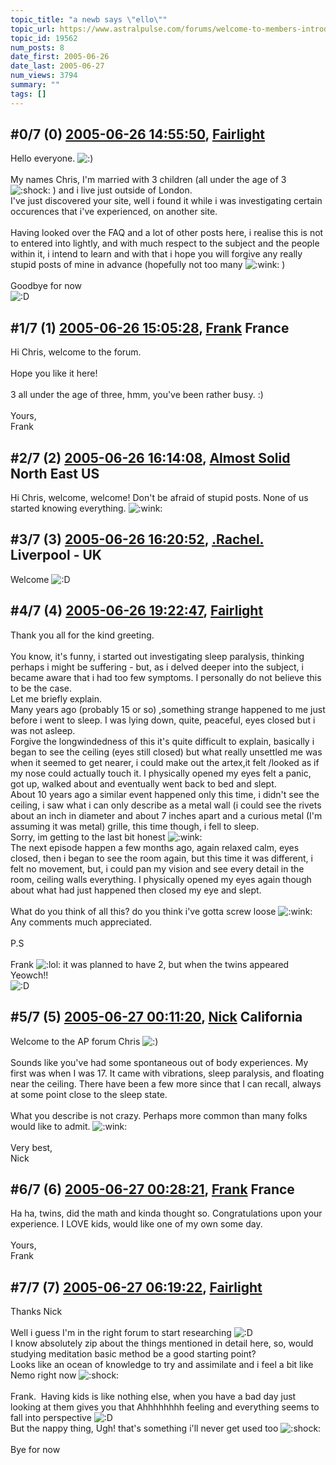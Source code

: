 ```yaml
---
topic_title: "a newb says \"ello\""
topic_url: https://www.astralpulse.com/forums/welcome-to-members-introductions!/a-newb-says-ello
topic_id: 19562
num_posts: 8
date_first: 2005-06-26
date_last: 2005-06-27
num_views: 3794
summary: ""
tags: []
---
```


## \#0/7 (0) [2005-06-26 14:55:50](https://www.astralpulse.com/forums/index.php?msg=168026), [Fairlight](https://www.astralpulse.com/forums/profile/?u=9305)  ##
<section>
Hello everyone.
<img alt=":)" class="smiley" src="https://www.astralpulse.com/forums/Smileys/fugue/smiley.png" title="Smiley"/>
<br>
<br>
My names Chris, I'm married with 3 children (all under the age of 3
<img alt=":shock:" class="smiley" src="https://www.astralpulse.com/forums/Smileys/fugue/shocked.png" title="Shocked"/>
) and i live just outside of London.
<br>
I've just discovered your site, well i found it while i was investigating certain occurences that i've experienced, on another site.
<br>
<br>
Having looked over the FAQ and a lot of other posts here, i realise this is not to entered into lightly, and with much respect to the subject and the people within it, i intend to learn and with that i hope you will forgive any really stupid posts of mine in advance (hopefully not too many
<img alt=":wink:" class="smiley" src="https://www.astralpulse.com/forums/Smileys/fugue/wink.png" title="Wink"/>
)
<br>
<br>
Goodbye for now
<br>
<img alt=":D" class="smiley" src="https://www.astralpulse.com/forums/Smileys/fugue/cheesy.png" title="Cheesy"/>
</section>

## \#1/7 (1) [2005-06-26 15:05:28](https://www.astralpulse.com/forums/index.php?msg=168028), [Frank](https://www.astralpulse.com/forums/profile/?u=359) France ##
<section>
Hi Chris, welcome to the forum.
<br>
<br>
Hope you like it here!
<br>
<br>
3 all under the age of three, hmm, you've been rather busy. :)
<br>
<br>
Yours,
<br>
Frank
</section>

## \#2/7 (2) [2005-06-26 16:14:08](https://www.astralpulse.com/forums/index.php?msg=168033), [Almost Solid](https://www.astralpulse.com/forums/profile/?u=9296) North East US ##
<section>
Hi Chris, welcome, welcome! Don't be afraid of stupid posts. None of us started knowing everything.
<img alt=":wink:" class="smiley" src="https://www.astralpulse.com/forums/Smileys/fugue/wink.png" title="Wink"/>
</section>

## \#3/7 (3) [2005-06-26 16:20:52](https://www.astralpulse.com/forums/index.php?msg=168034), [.Rachel.](https://www.astralpulse.com/forums/profile/?u=8982) Liverpool - UK ##
<section>
Welcome
<img alt=":D" class="smiley" src="https://www.astralpulse.com/forums/Smileys/fugue/cheesy.png" title="Cheesy"/>
</section>

## \#4/7 (4) [2005-06-26 19:22:47](https://www.astralpulse.com/forums/index.php?msg=168074), [Fairlight](https://www.astralpulse.com/forums/profile/?u=9305)  ##
<section>
Thank you all for the kind greeting.
<br>
<br>
You know, it's funny, i started out investigating sleep paralysis, thinking perhaps i might be suffering - but, as i delved deeper into the subject, i became aware that i had too few symptoms. I personally do not believe this to be the case.
<br>
Let me briefly explain.
<br>
Many years ago (probably 15 or so) ,something strange happened to me just before i went to sleep. I was lying down, quite, peaceful, eyes closed but i was not asleep.
<br>
Forgive the longwindedness of this it's quite difficult to explain, basically i began to see the ceiling (eyes still closed) but what really unsettled me was when it seemed to get nearer, i could make out the artex,it felt /looked as if my nose could actually touch it. I physically opened my eyes felt a panic, got up, walked about and eventually went back to bed and slept.
<br>
About 10 years ago a similar event happened only this time, i didn't see the ceiling, i saw what i can only describe as a metal wall (i could see the rivets about an inch in diameter and about 7 inches apart and a curious metal (I'm assuming it was metal) grille, this time though, i fell to sleep.
<br>
Sorry, im getting to the last bit honest
<img alt=":wink:" class="smiley" src="https://www.astralpulse.com/forums/Smileys/fugue/wink.png" title="Wink"/>
<br>
The next episode happen a few months ago, again relaxed calm, eyes closed, then i began to see the room again, but this time it was different, i felt no movement, but, i could pan my vision and see every detail in the room, ceiling walls everything. I physically opened my eyes again though about what had just happened then closed my eye and slept.
<br>
<br>
What do you think of all this? do you think i've gotta screw loose
<img alt=":wink:" class="smiley" src="https://www.astralpulse.com/forums/Smileys/fugue/wink.png" title="Wink"/>
<br>
Any comments much appreciated.
<br>
<br>
P.S
<br>
<br>
Frank
<img alt=":lol:" class="smiley" src="https://www.astralpulse.com/forums/Smileys/fugue/cheesy.png" title="Cheesy"/>
it was planned to have 2, but when the twins appeared Yeowch!!
<br>
<img alt=":D" class="smiley" src="https://www.astralpulse.com/forums/Smileys/fugue/cheesy.png" title="Cheesy"/>
</section>

## \#5/7 (5) [2005-06-27 00:11:20](https://www.astralpulse.com/forums/index.php?msg=168118), [Nick](https://www.astralpulse.com/forums/profile/?u=2080) California ##
<section>
Welcome to the AP forum Chris
<img alt=":)" class="smiley" src="https://www.astralpulse.com/forums/Smileys/fugue/smiley.png" title="Smiley"/>
<br>
<br>
Sounds like you've had some spontaneous out of body experiences. My first was when I was 17. It came with vibrations, sleep paralysis, and floating near the ceiling. There have been a few more since that I can recall, always at some point close to the sleep state.
<br>
<br>
What you describe is not crazy. Perhaps more common than many folks would like to admit.
<img alt=":wink:" class="smiley" src="https://www.astralpulse.com/forums/Smileys/fugue/wink.png" title="Wink"/>
<br>
<br>
Very best,
<br>
Nick
</section>

## \#6/7 (6) [2005-06-27 00:28:21](https://www.astralpulse.com/forums/index.php?msg=168119), [Frank](https://www.astralpulse.com/forums/profile/?u=359) France ##
<section>
Ha ha, twins, did the math and kinda thought so. Congratulations upon your experience. I LOVE kids, would like one of my own some day.
<br>
<br>
Yours,
<br>
Frank
</section>

## \#7/7 (7) [2005-06-27 06:19:22](https://www.astralpulse.com/forums/index.php?msg=168145), [Fairlight](https://www.astralpulse.com/forums/profile/?u=9305)  ##
<section>
Thanks Nick
<br>
<br>
Well i guess I'm in the right forum to start researching
<img alt=":D" class="smiley" src="https://www.astralpulse.com/forums/Smileys/fugue/cheesy.png" title="Cheesy"/>
<br>
I know absolutely zip about the things mentioned in detail here, so, would studying meditation basic method be a good starting point?
<br>
Looks like an ocean of knowledge to try and assimilate and i feel a bit like Nemo right now
<img alt=":shock:" class="smiley" src="https://www.astralpulse.com/forums/Smileys/fugue/shocked.png" title="Shocked"/>
<br>
<br>
Frank.  Having kids is like nothing else, when you have a bad day just looking at them gives you that Ahhhhhhhh feeling and everything seems to fall into perspective
<img alt=":D" class="smiley" src="https://www.astralpulse.com/forums/Smileys/fugue/cheesy.png" title="Cheesy"/>
<br>
But the nappy thing, Ugh! that's something i'll never get used too
<img alt=":shock:" class="smiley" src="https://www.astralpulse.com/forums/Smileys/fugue/shocked.png" title="Shocked"/>
<br>
<br>
Bye for now
</section>